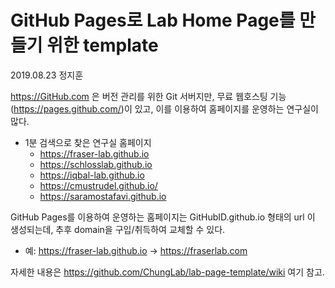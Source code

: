 # GitHub Pages로 Lab Home Page를 만들기 위한 template
2019.08.23 정지훈

https://GitHub.com 은 버전 관리를 위한 Git 서버지만, 무료 웹호스팅 기능(https://pages.github.com/)이 있고, 이를 이용하여 홈페이지를 운영하는 연구실이 많다.
* 1분 검색으로 찾은 연구실 홈페이지
  * https://fraser-lab.github.io
  * https://schlosslab.github.io
  * https://iqbal-lab.github.io
  * https://cmustrudel.github.io/
  * https://saramostafavi.github.io

GitHub Pages를 이용하여 운영하는 홈페이지는 GitHubID.github.io 형태의 url 이 생성되는데, 추후 domain을 구입/취득하여 교체할 수 있다.
  * 예: https://fraser-lab.github.io -> https://fraserlab.com

자세한 내용은 https://github.com/ChungLab/lab-page-template/wiki 여기 참고.
